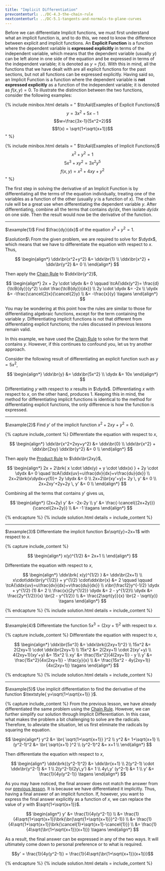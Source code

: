 ```yaml
---
title: "Implicit Differentiation"
prevcontenturl: ../DC-4.3-the-chain-rule
nextcontenturl: ../DC-5.1-tangents-and-normals-to-plane-curves
---
```





Before we can differentiate Implicit functions, we must first understand what an implicit function is, and to do this, we need to know the difference between explicit and implicit functions. An **Explicit Function** is a function where the dependent variable is **expressed explicitly** in terms of the independent variable, which means that the dependent variable (usually $y$) can be left alone in one side of the equation and be expressed in terms of the independent variable; it is denoted as $y=f(x)$. With this in mind, all the functions that we have dealt with are all explicit functions for the past sections, but not all functions can be expressed explicitly.  Having said so, an Implicit Function is a function where the dependent variable is **not expressed explicitly** as a function of the independent variable; it is denoted as $f(x,y)=0$. To illustrate the distinction between the two functions, consider the following examples:


{% include minibox.html
    details = "
	$\tcAal{Examples of Explicit Functions}$
        $$y=3x^2+5x-1$$
        $$w=\frac{3x-1}{5x^2+2}$$
        $$f(x) = \sqrt{1+\sqrt{x+1}}$$
    "
%}

{% include minibox.html
    details = "
        $\tcAal{Examples of Implicit Functions}$
        $$x^2+y^2=1$$
        $$5x^3+xy^2=3x^2y^5$$
        $$f(x,y)=x^2+4xy+y^2$$
    "
%}


The first step in solving the derivative of an Implicit Function is by differentiating all the terms of the equation individually, treating one of the variables as a function of the other (usually $y$ is a function of $x$). The chain rule will be a great use when differentiating the dependent variable $y$. After differentiating, combine all the terms that contains $dy/dx$, then isolate $dy/dx$ on one side. Then the result would now be the derivative of the function. 


---
$\example{1}$
Find $\frac{dy}{dx}$ of the equation $x^2+y^2=1$.

$\solution$\\
From the given problem, we are required to solve for $\dydx$, which means that we have to differentiate the equation with respect to $x$. Thus,

$$
\begin{align*}
	\ddx\br{x^2+y^2} &= \ddx\br{1} \\
	\ddx\br{x^2} + \ddx\br{y^2} &= 0 \\
\end{align*}
$$

Then apply the [Chain Rule](../DC-4.3-the-chain-rule) to $\ddx\br{y^2}$,

$$
\begin{align*}
	2x + 2y \cdot \dydx &= 0  \qquad \tcA{\ddx(y^2)= \frac{d}{\tcB{dy}}(y^2) \cdot \frac{\tcB{dy}}{dx}} \\
	2y \cdot \dydx &= -2x \\
	\dydx &= -\frac{\cancel{2}x}{\cancel{2}y} \\
	&= -\frac{x}{y}		\tagans
\end{align*}
$$

You may be wondering at this point how the rules are similar to those for differentiating algebraic functions, except for the term containing the variable $y$. Differentiating implicit functions is not that different from differentiating explicit functions; the rules discussed in previous lessons remain valid.

In this example, we have used the [Chain Rule](../DC-4.3-the-chain-rule) to solve for the term that contains $y$. However, if this continues to confound you, let us try another approach. 

Consider the following result of differentiating an explicit function such as $y=5x^2$,

$$
\begin{align*}
    \ddx\br{y} &= \ddx\br{5x^2} \\
    \dydx &= 10x
\end{align*}
$$


Differentiating $y$ with respect to $x$ results in $\dydx$. Differentiating $x$ with respect to $x$, on the other hand, produces 1. Keeping this in mind, the method for differentiating implicit functions is identical to the method for differentiating explicit functions, the only difference is how the function is expressed.





---
$\example{2}$
Find $y'$ of the implicit function $x^2+2xy+y^2=0$.

{% capture include_content %}
Differentiate the equation with respect to $x$,

$$
\begin{align*}
	\ddx\br{x^2+2xy+y^2} &= \ddx\br{0} \\
	\ddx\br{x^2} + \ddx\br{2xy} \ddx\br{y^2} &= 0 \\
\end{align*}
$$

Then apply the [Product Rule](../DC-4.1-differentiation-and-its-rules-for-algebraic-functions) to $\ddx\br{2xy}$,

$$
\begin{align*}
	2x + 2\brk{ x \cdot \ddx(y) + y \cdot \ddx(x) } + 2y \cdot \dydx &= 0 
		\quad \tcA{\ddx{uv}=u\frac{dv}{dx}+v\frac{du}{dx}} \\
	2x+2\brk{x\dydx+y(1)}+ 2y \dydx &= 0 \\
	2x+2\br{xy'+y}+ 2y \, y' &= 0 \\
	2x+2xy'+2y+2y \, y' &= 0 \\
\end{align*}
$$

Combining all the terms that contains $y'$ gives us,

$$
\begin{align*}
	(2x+2y) y' &= -2x-2y \\
	y' &= \frac{-\cancel{(2x+2y)}}{\cancel{2x+2y}} \\
	&= -1			\tagans
\end{align*}
$$

{% endcapture %}
{% include solution.html details = include_content %}









---
$\example{3}$
Differentiate the implicit function $x\sqrt{y}=2x+1$ with respect to $x$.

{% capture include_content %}

$$
\begin{align*}
	x(y)^{1/2} &= 2x+1 \\
\end{align*}
$$

Differentiate the equation with respect to $x$,

$$
\begin{align*}
	\ddx\brk{ x(y)^{1/2} } &= \ddx\br{2x+1} \\
	x\cdot\ddx\br{y^{1/2}} + y^{1/2} \cdot\ddx\br{x} &= 2 
		\qquad \qquad \tcA{\ddx{uv}=u\frac{dv}{dx}+v\frac{du}{dx}} \\
	x\br{\frac12}y^{-1/2} \dydx + y^{1/2} (1) &= 2 \\
	\frac{x}{2y^{1/2}} \dydx &= 2 - y^{1/2}\\
	\dydx &= \frac{2y^{1/2}}{x} \br{2 - y^{1/2}} \\
	&= \frac{2\sqrt{y}}{x} \br{2 - \sqrt{y}} 		\tagans
\end{align*}
$$

{% endcapture %}
{% include solution.html details = include_content %}










---
$\example{4}$
Differentiate the function $5x^3=(2xy+1)^2$ with respect to $x$.

{% capture include_content %}
Differentiate the equation with respect to $x$,

$$
\begin{align*}
	\ddx\br{5x^3} &= \ddx\brk{(2xy+1)^2} \\
	15x^2 &= 2(2xy+1) \cdot \ddx\br{2xy+1} \\
	15x^2 &= 2(2xy+1) \cdot 2(xy'+y) \\
	4(2xy+1)(xy'+y) &= 15x^2 \\
	xy' &= \frac{15x^2}{4(2xy+1)} - y \\
	y' &= \frac{15x^2}{4x(2xy+1)} - \frac{y}{x} \\
	&= \frac{15x^2 - 4y(2xy+1)}{4x(2xy+1)}		\tagans
\end{align*}
$$

{% endcapture %}
{% include solution.html details = include_content %}







---
$\example{5}$
Use implicit differentiation to find the derivative of the function $\textstyle{ y=\sqrt{1+\sqrt{x+1}} }$.

{% capture include_content %}
From the previous lesson, we have already differentiated the same problem using the [Chain Rule](../DC-4.3-the-chain-rule). However, we can further simplify our solution through Implicit Differentiation. In this case, what makes the problem a bit challenging to solve are the radicals. Therefore, to alleviate the situation, let us first eliminate the radicals by squaring the equation.

$$
\begin{align*}
	y^2 &= \br{ \sqrt{1+\sqrt{x+1}} }^2 \\
	y^2 &= 1+\sqrt{x+1} \\
	(y^2-1)^2 &= \br{ \sqrt{x+1} }^2 \\
	(y^2-1)^2 &= x+1 \\
\end{align*}
$$

Then differentiate the equation with respect to $x$,

$$
\begin{align*}
	\ddx\brk{(y^2-1)^2} &= \ddx\br{x+1} \\
	2(y^2-1) \cdot \ddx\br{y^2-1} &= 1 \\
	2(y^2-1)(2y\,y') &= 1 \\
	4y\,y' (y^2-1) &= 1 \\
	y' &= \frac{1}{4y(y^2-1)}		\tagans
\end{align*}
$$

As you may have noticed, the final answer does not match the answer from our [previous lesson](../DC-4.3-the-chain-rule). It is because we have differentiated it implicitly. Thus, having a final answer of an implicit function. If, however, you want to express the final answer explicitly as a function of $x$, we can replace the value of $y$ with $\sqrt{1+\sqrt{x+1}}$.

$$
\begin{align*}
    y' &= \frac{1}{4y(y^2-1)} \\
       &= \frac{1}{4\sqrt{1+\sqrt{x+1}}\brk{\br{\sqrt{1+\sqrt{x+1}}}^2-1}} \\
       &= \frac{1}{4\sqrt{1+\sqrt{x+1}}\brk{\cancel{1}+\sqrt{x+1}-\cancel{1}}} \\
       &= \frac{1}{4\sqrt{\br{1+\sqrt{x+1}}(x+1)}}      \tagans
\end{align*}
$$


As a result, the final answer can be expressed in any of the two ways. It will ultimately come down to personal preference or to what is required.

$$y' = \frac{1}{4y(y^2-1)} = \frac{1}{4\sqrt{\br{1+\sqrt{x+1}}(x+1)}}$$

{% endcapture %}
{% include solution.html details = include_content %}



